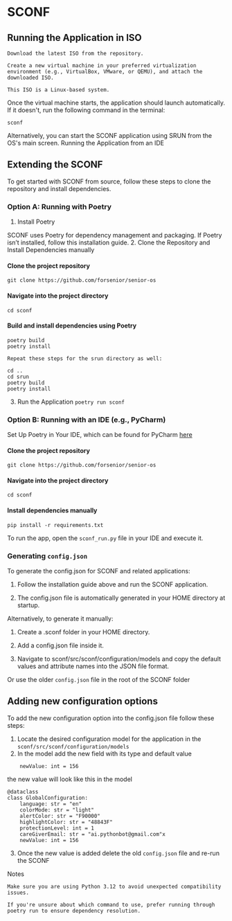 # SCONF
## Running the Application in ISO

    Download the latest ISO from the repository.

    Create a new virtual machine in your preferred virtualization environment (e.g., VirtualBox, VMware, or QEMU), and attach the downloaded ISO.

    This ISO is a Linux-based system.

Once the virtual machine starts, the application should launch automatically.
If it doesn't, run the following command in the terminal:
```
sconf
```
Alternatively, you can start the SCONF application using SRUN from the OS's main screen.
Running the Application from an IDE

## Extending the SCONF

To get started with SCONF from source, follow these steps to clone the repository and install dependencies.
### Option A: Running with Poetry
1. Install Poetry

SCONF uses Poetry for dependency management and packaging.
If Poetry isn’t installed, follow this installation guide.
2. Clone the Repository and Install Dependencies manually

#### Clone the project repository
```git clone https://github.com/forsenior/senior-os```

#### Navigate into the project directory
```cd sconf```

#### Build and install dependencies using Poetry
```
poetry build
poetry install

Repeat these steps for the srun directory as well:

cd ..
cd srun
poetry build
poetry install
```

3. Run the Application
```poetry run sconf```

### Option B: Running with an IDE (e.g., PyCharm)
Set Up Poetry in Your IDE, which can be found for PyCharm [here](https://www.jetbrains.com/help/pycharm/poetry.html)

#### Clone the project repository
```
git clone https://github.com/forsenior/senior-os
```

#### Navigate into the project directory
```
cd sconf
```

#### Install dependencies manually
```
pip install -r requirements.txt
```

To run the app, open the ``sconf_run.py`` file in your IDE and execute it.

### Generating ``config.json``

To generate the config.json for SCONF and related applications:

1. Follow the installation guide above and run the SCONF application.

2. The config.json file is automatically generated in your HOME directory at startup.

Alternatively, to generate it manually:

1. Create a .sconf folder in your HOME directory.

2. Add a config.json file inside it.

3. Navigate to sconf/src/sconf/configuration/models and copy the default values and attribute names into the JSON file format.

Or use the older ``config.json`` file in the root of the SCONF folder

## Adding new configuration options
To add the new configuration option into the config.json file follow these steps:
1. Locate the desired configuration model for the application in the ``sconf/src/sconf/configuration/models`` 
2. In the model add the new field with its type and default value
```
    newValue: int = 156
```
the new value will look like this in the model
```
@dataclass
class GlobalConfiguration:
    language: str = "en"
    colorMode: str = "light"
    alertColor: str = "F90000"
    highlightColor: str = "48843F"
    protectionLevel: int = 1
    careGiverEmail: str = "ai.pythonbot@gmail.com"x
    newValue: int = 156
```
3. Once the new value is added delete the old ``config.json`` file and re-run the SCONF

Notes

    Make sure you are using Python 3.12 to avoid unexpected compatibility issues.

    If you're unsure about which command to use, prefer running through poetry run to ensure dependency resolution.